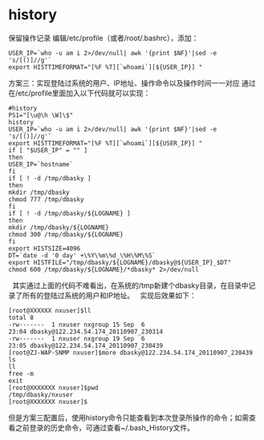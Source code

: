 # history
保留操作记录
编辑/etc/profile（或者/root/.bashrc），添加：
```
USER_IP=`who -u am i 2>/dev/null| awk '{print $NF}'|sed -e 's/[()]//g'`  
export HISTTIMEFORMAT="[%F %T][`whoami`][${USER_IP}] " 
```

方案三：实现登陆过系统的用户、IP地址、操作命令以及操作时间一一对应
通过在/etc/profile里面加入以下代码就可以实现：
```
#history
PS1="[\u@\h \W]\$"
history
USER_IP=`who -u am i 2>/dev/null| awk '{print $NF}'|sed -e 's/[()]//g'`
export HISTTIMEFORMAT="[%F %T][`whoami`][${USER_IP}] " 
if [ "$USER_IP" = "" ]
then
USER_IP=`hostname`
fi
if [ ! -d /tmp/dbasky ]
then
mkdir /tmp/dbasky
chmod 777 /tmp/dbasky
fi
if [ ! -d /tmp/dbasky/${LOGNAME} ]
then
mkdir /tmp/dbasky/${LOGNAME}
chmod 300 /tmp/dbasky/${LOGNAME}
fi
export HISTSIZE=4096
DT=`date -d '0 day' +\%Y\%m\%d_\%H\%M\%S`
export HISTFILE="/tmp/dbasky/${LOGNAME}/dbasky@${USER_IP}_$DT"
chmod 600 /tmp/dbasky/${LOGNAME}/*dbasky* 2>/dev/null
```
 
其实通过上面的代码不难看出，在系统的/tmp新建个dbasky目录，在目录中记录了所有的登陆过系统的用户和IP地址。
 
实现后效果如下：
```
[root@XXXXXX nxuser]$ll
total 8
-rw-------  1 nxuser nxgroup 15 Sep  6 23:04 dbasky@122.234.54.174_20110907_230314
-rw-------  1 nxuser nxgroup 19 Sep  6 23:05 dbasky@122.234.54.174_20110907_230439
[root@ZJ-WAP-SNMP nxuser]$more dbasky@122.234.54.174_20110907_230439
ls
ll
free -m
exit
[root@XXXXXXX nxuser]$pwd
/tmp/dbasky/nxuser
[root@XXXXXXX nxuser]$
```

但是方案三配置后，使用history命令只能查看到本次登录所操作的命令；如需查看之前登录的历史命令，可通过查看~/.bash_History文件。